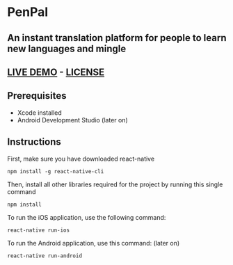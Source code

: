 # **PenPal**
## An instant translation platform for people to learn new languages and mingle
## [LIVE DEMO]() - [LICENSE](https://github.com/chrisjim316/PenPal/blob/master/LICENSE)

## Prerequisites
* Xcode installed
* Android Development Studio (later on)

## Instructions

First, make sure you have downloaded react-native
```
npm install -g react-native-cli
```
Then, install all other libraries required for the project by running this single command
```
npm install
```


To run the iOS application, use the following command:
```
react-native run-ios
```

To run the Android application, use this command: (later on)
```
react-native run-android
```
